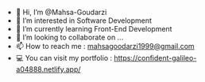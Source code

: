 - 👋 Hi, I’m @Mahsa-Goudarzi
- 👀 I’m interested in Software Development
- 🌱 I’m currently learning Front-End Development
- 💞️ I’m looking to collaborate on ...
- 📫 How to reach me : mahsagoodarzi1999@gmail.com
- 💻 You can visit my portfolio : https://confident-galileo-a04888.netlify.app/

<!---
Mahsa-Goudarzi/Mahsa-Goudarzi is a ✨ special ✨ repository because its `README.md` (this file) appears on your GitHub profile.
You can click the Preview link to take a look at your changes.
--->
